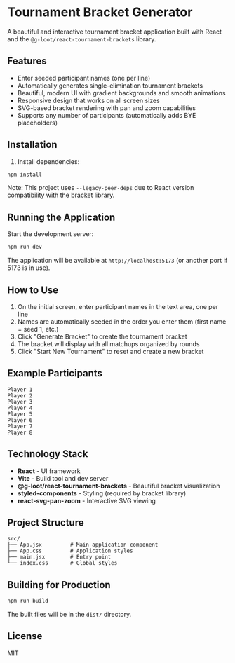 # Tournament Bracket Generator

A beautiful and interactive tournament bracket application built with React and the `@g-loot/react-tournament-brackets` library.

## Features

- Enter seeded participant names (one per line)
- Automatically generates single-elimination tournament brackets
- Beautiful, modern UI with gradient backgrounds and smooth animations
- Responsive design that works on all screen sizes
- SVG-based bracket rendering with pan and zoom capabilities
- Supports any number of participants (automatically adds BYE placeholders)

## Installation

1. Install dependencies:
```bash
npm install
```

Note: This project uses `--legacy-peer-deps` due to React version compatibility with the bracket library.

## Running the Application

Start the development server:
```bash
npm run dev
```

The application will be available at `http://localhost:5173` (or another port if 5173 is in use).

## How to Use

1. On the initial screen, enter participant names in the text area, one per line
2. Names are automatically seeded in the order you enter them (first name = seed 1, etc.)
3. Click "Generate Bracket" to create the tournament bracket
4. The bracket will display with all matchups organized by rounds
5. Click "Start New Tournament" to reset and create a new bracket

## Example Participants

```
Player 1
Player 2
Player 3
Player 4
Player 5
Player 6
Player 7
Player 8
```

## Technology Stack

- **React** - UI framework
- **Vite** - Build tool and dev server
- **@g-loot/react-tournament-brackets** - Beautiful bracket visualization
- **styled-components** - Styling (required by bracket library)
- **react-svg-pan-zoom** - Interactive SVG viewing

## Project Structure

```
src/
├── App.jsx         # Main application component
├── App.css         # Application styles
├── main.jsx        # Entry point
└── index.css       # Global styles
```

## Building for Production

```bash
npm run build
```

The built files will be in the `dist/` directory.

## License

MIT

